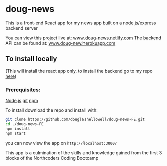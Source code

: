 # doug-news

This is a front-end React app for my news app built on a node.js/express backend server

You can view this project live at: www.doug-news.netlify.com
The backend API can be found at: www.doug-new.herokuapp.com

## To install locally

(This will install the react app only, to install the backend go to my repo [here](https://github.com/douglashellowell/nc-news))

### Prerequisites:

[Node.js](https://nodejs.org/en/)
[git](https://git-scm.com/)
[npm](https://www.npmjs.com/)

To install download the repo and install with:

```bash
git clone https://github.com/douglashellowell/doug-news-FE.git
cd ./doug-news-FE
npm install
npm start
```

you can now view the app on `http://localhost:3000/`

This app is a culmination of the skills and knowledge gained from the first 3 blocks of the Northcoders Coding Bootcamp
